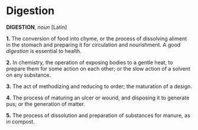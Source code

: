 # Digestion

**DIGESTION**, _noun_ \[Latin\]

**1.** The conversion of food into chyme, or the process of dissolving aliment in the stomach and preparing it for circulation and nourishment. A good _digestion_ is essential to health.

**2.** In chemistry, the operation of exposing bodies to a gentle heat, to prepare them for some action on each other; or the slow action of a solvent on any substance.

**3.** The act of methodizing and reducing to order; the maturation of a design.

**4.** The process of maturing an ulcer or wound, and disposing it to generate pus; or the generation of matter.

**5.** The process of dissolution and preparation of substances for manure, as in compost.